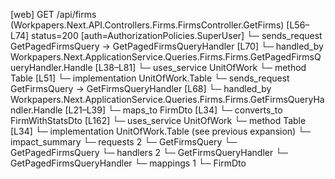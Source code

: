 [web] GET /api/firms  (Workpapers.Next.API.Controllers.Firms.FirmsController.GetFirms)  [L56–L74] status=200 [auth=AuthorizationPolicies.SuperUser]
  └─ sends_request GetPagedFirmsQuery -> GetPagedFirmsQueryHandler [L70]
    └─ handled_by Workpapers.Next.ApplicationService.Queries.Firms.Firms.GetPagedFirmsQueryHandler.Handle [L38–L81]
      └─ uses_service UnitOfWork
        └─ method Table [L51]
          └─ implementation UnitOfWork.Table
  └─ sends_request GetFirmsQuery -> GetFirmsQueryHandler [L68]
    └─ handled_by Workpapers.Next.ApplicationService.Queries.Firms.Firms.GetFirmsQueryHandler.Handle [L21–L39]
      └─ maps_to FirmDto [L34]
        └─ converts_to FirmWithStatsDto [L162]
      └─ uses_service UnitOfWork
        └─ method Table [L34]
          └─ implementation UnitOfWork.Table (see previous expansion)
  └─ impact_summary
    └─ requests 2
      └─ GetFirmsQuery
      └─ GetPagedFirmsQuery
    └─ handlers 2
      └─ GetFirmsQueryHandler
      └─ GetPagedFirmsQueryHandler
    └─ mappings 1
      └─ FirmDto

